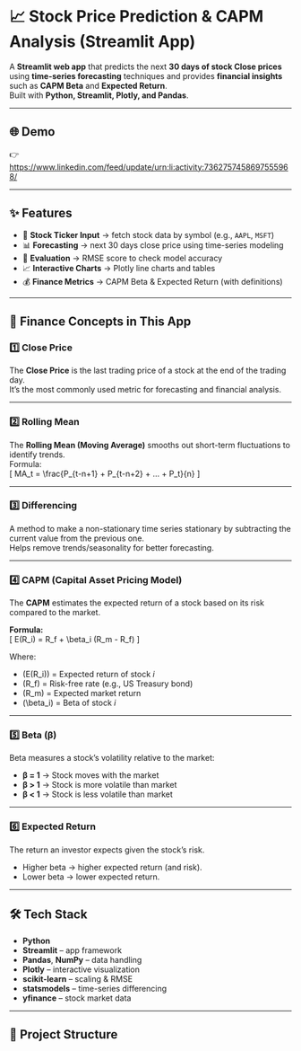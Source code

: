 # 📈 Stock Price Prediction & CAPM Analysis (Streamlit App)

A **Streamlit web app** that predicts the next **30 days of stock Close prices** using **time-series forecasting** techniques and provides **financial insights** such as **CAPM Beta** and **Expected Return**.  
Built with **Python, Streamlit, Plotly, and Pandas**.

---

## 🌐 Demo
👉 https://www.linkedin.com/feed/update/urn:li:activity:7362757458697555968/

---

## ✨ Features
- 🔎 **Stock Ticker Input** → fetch stock data by symbol (e.g., `AAPL`, `MSFT`)
- 📊 **Forecasting** → next 30 days close price using time-series modeling
- 📏 **Evaluation** → RMSE score to check model accuracy
- 📈 **Interactive Charts** → Plotly line charts and tables
- 💰 **Finance Metrics** → CAPM Beta & Expected Return (with definitions)

---

## 📘 Finance Concepts in This App

### 1️⃣ Close Price
The **Close Price** is the last trading price of a stock at the end of the trading day.  
It’s the most commonly used metric for forecasting and financial analysis.

---

### 2️⃣ Rolling Mean
The **Rolling Mean (Moving Average)** smooths out short-term fluctuations to identify trends.  
Formula:  
\[
MA_t = \frac{P_{t-n+1} + P_{t-n+2} + ... + P_t}{n}
\]

---

### 3️⃣ Differencing
A method to make a non-stationary time series stationary by subtracting the current value from the previous one.  
Helps remove trends/seasonality for better forecasting.

---

### 4️⃣ CAPM (Capital Asset Pricing Model)
The **CAPM** estimates the expected return of a stock based on its risk compared to the market.  

**Formula:**  
\[
E(R_i) = R_f + \beta_i (R_m - R_f)
\]

Where:  
- \(E(R_i)\) = Expected return of stock *i*  
- \(R_f\) = Risk-free rate (e.g., US Treasury bond)  
- \(R_m\) = Expected market return  
- \(\beta_i\) = Beta of stock *i*  

---

### 5️⃣ Beta (β)
Beta measures a stock’s volatility relative to the market:  
- **β = 1** → Stock moves with the market  
- **β > 1** → Stock is more volatile than market  
- **β < 1** → Stock is less volatile than market  

---

### 6️⃣ Expected Return
The return an investor expects given the stock’s risk.  
- Higher beta → higher expected return (and risk).  
- Lower beta → lower expected return.

---

## 🛠️ Tech Stack
- **Python**
- **Streamlit** – app framework
- **Pandas**, **NumPy** – data handling
- **Plotly** – interactive visualization
- **scikit-learn** – scaling & RMSE
- **statsmodels** – time-series differencing
- **yfinance** – stock market data

---

## 📂 Project Structure
